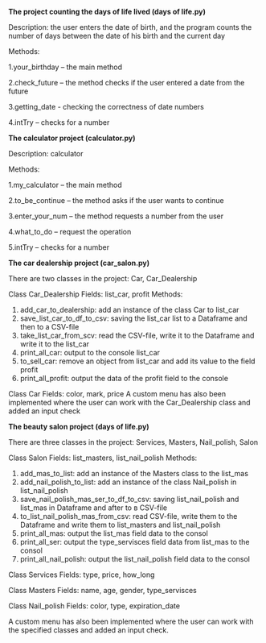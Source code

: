 
**The project counting the days of life lived (days of life.py)**

Description: the user enters the date of birth, and the program counts the number of days between the date of his birth and the current day


Methods: 

1.your_birthday – the main method

2.check_future – the method checks if the user entered a date from the future 

3.getting_date - checking the correctness of date numbers

4.intTry – checks for a number






**The calculator project (calculator.py)**

Description: calculator


Methods: 

1.my_calculator – the main method

2.to_be_continue – the method asks if the user wants to continue 

3.enter_your_num – the method requests a number from the user

4.what_to_do – request the operation

5.intTry – checks for a number





**The car dealership project (car_salon.py)**

There are two classes in the project: Car, Car_Dealership
   
Class Car_Dealership
Fields: list_car, profit 
Methods: 
1.	add_car_to_dealership: add an instance of the class Car to list_car
2.	save_list_car_to_df_to_csv: saving the list_car list to a Dataframe and then to a CSV-file
3.	take_list_car_from_scv: read the CSV-file, write it to the Dataframe and write it to the list_car
4.	print_all_car: output to the console list_car
5.	to_sell_car: remove an object from list_car and add its value to the field profit 
6.	print_all_profit: output the data of the profit field to the console
   
Class Car 
Fields: color, mark, price
A custom menu has also been implemented where the user can work with the Car_Dealership class and added an input check




**The beauty salon project (days of life.py)**

There are three classes in the project: Services, Masters, Nail_polish, Salon

Class Salon
Fields: list_masters, list_nail_polish
Methods: 
1.	add_mas_to_list: add an instance of the Masters class to the list_mas
2.	add_nail_polish_to_list: add an instance of the class Nail_polish in list_nail_polish
7.	save_nail_polish_mas_ser_to_df_to_csv: saving list_nail_polish and list_mas in Dataframe and after to в CSV-file
8.	to_list_nail_polish_mas_from_csv:  read CSV-file, write them to the Dataframe and write them to list_masters and list_nail_polish
3.	print_all_mas: output the list_mas field data to the consol
4.	print_all_ser: output the type_servisces field data from list_mas to the consol 
5.	print_all_nail_polish: output the list_nail_polish field data to the consol 

Class Services
Fields: type, price, how_long

Class Masters
Fields: name, age, gender, type_servisces

Class Nail_polish
Fields: color, type, expiration_date

A custom menu has also been implemented where the user can work with the specified classes and added an input check. 


